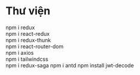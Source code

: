 # Thư viện <br/>
npm i redux <br/>
npm i react-redux <br/>
npm i redux-thunk <br/>
npm i react-router-dom </br>
npm i axios <br/>
npm i tailwindcss <br/>
npm i redux-saga
npm i antd
npm install jwt-decode
